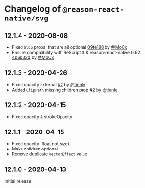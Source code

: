# Changelog of `@reason-react-native/svg`

## 12.1.4 - 2020-08-08

- Fixed `Stop` props, that are all optional [09fe188](https://github.com/reason-react-native/svg/commit/09fe188) by [@MoOx](https://github.com/MoOx)
- Ensure compatibility with ReScript 8 & reason-react-native 0.62 [4b6b32d](https://github.com/reason-react-native/svg/commit/4b6b32d) by [@MoOx](https://github.com/MoOx)

## 12.1.3 - 2020-04-26

- Fixed opacity external [#2](https://github.com/reason-react-native/svg/pull/2) by [@tienle](https://github.com/tienle)
- Added `ClipPath` missing children prop [#2](https://github.com/reason-react-native/svg/pull/2) by [@tienle](https://github.com/tienle)

## 12.1.2 - 2020-04-15

- Fixed opacity & strokeOpacity

## 12.1.1 - 2020-04-15

- Fixed opacity (float not size)
- Make children optional
- Remove duplicate `vectorEffect` value

## 12.1.0 - 2020-04-13

Initial release
